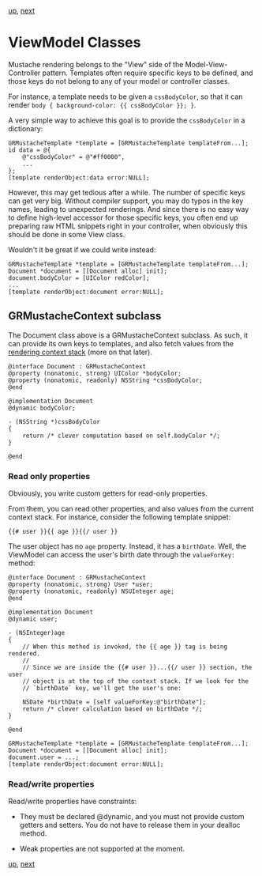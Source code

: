 [up](../../../../GRMustache#documentation), [next](configuration.md)

ViewModel Classes
=================

Mustache rendering belongs to the "View" side of the Model-View-Controller pattern. Templates often require specific keys to be defined, and those keys do not belong to any of your model or controller classes.

For instance, a template needs to be given a `cssBodyColor`, so that it can render `body { background-color: {{ cssBodyColor }}; }`.

A very simple way to achieve this goal is to provide the `cssBodyColor` in a dictionary:

```objc
GRMustacheTemplate *template = [GRMustacheTemplate templateFrom...];
id data = @{
    @"cssBodyColor" = @"#ff0000",
    ...
};
[template renderObject:data error:NULL];
```

However, this may get tedious after a while. The number of specific keys can get very big. Without compiler support, you may do typos in the key names, leading to unexpected renderings. And since there is no easy way to define high-level accessor for those specific keys, you often end up preparing raw HTML snippets right in your controller, when obviously this should be done in some View class.

Wouldn't it be great if we could write instead:

```objc
GRMustacheTemplate *template = [GRMustacheTemplate templateFrom...];
Document *document = [[Document alloc] init];
document.bodyColor = [UIColor redColor];
...
[template renderObject:document error:NULL];
```


GRMustacheContext subclass
--------------------------

The Document class above is a GRMustacheContext subclass. As such, it can provide its own keys to templates, and also fetch values from the [rendering context stack](runtime.md) (more on that later).

```objc
@interface Document : GRMustacheContext
@property (nonatomic, strong) UIColor *bodyColor;
@property (nonatomic, readonly) NSString *cssBodyColor;
@end

@implementation Document
@dynamic bodyColor;

- (NSString *)cssBodyColor
{
    return /* clever computation based on self.bodyColor */;
}

@end
```

### Read only properties

Obviously, you write custom getters for read-only properties.

From them, you can read other properties, and also values from the current context stack. For instance, consider the following template snippet:

    {{# user }}{{ age }}{{/ user }}

The user object has no `age` property. Instead, it has a `birthDate`. Well, the ViewModel can access the user's birth date through the `valueForKey:` method:

```objc
@interface Document : GRMustacheContext
@property (nonatomic, strong) User *user;
@property (nonatomic, readonly) NSUInteger age;
@end

@implementation Document
@dynamic user;

- (NSInteger)age
{
    // When this method is invoked, the {{ age }} tag is being rendered.
    //
    // Since we are inside the {{# user }}...{{/ user }} section, the user
    // object is at the top of the context stack. If we look for the
    // `birthDate` key, we'll get the user's one:
    
    NSDate *birthDate = [self valueForKey:@"birthDate"];
    return /* clever calculation based on birthDate */;
}

@end

GRMustacheTemplate *template = [GRMustacheTemplate templateFrom...];
Document *document = [[Document alloc] init];
document.user = ...;
[template renderObject:document error:NULL];
```


### Read/write properties

Read/write properties have constraints:

- They must be declared @dynamic, and you must not provide custom getters and setters. You do not have to release them in your dealloc method.

- Weak properties are not supported at the moment.


[up](../../../../GRMustache#documentation), [next](configuration.md)
